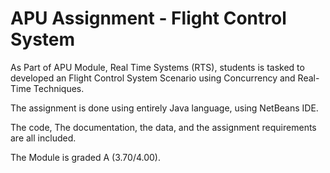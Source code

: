 # APU Assignment - Flight Control System

As Part of APU Module, Real Time Systems (RTS), students is tasked to developed an Flight Control System Scenario using Concurrency and Real-Time Techniques.

The assignment is done using entirely Java language, using NetBeans IDE.

The code, The documentation, the data, and the assignment requirements are all included.

The Module is graded A (3.70/4.00).

